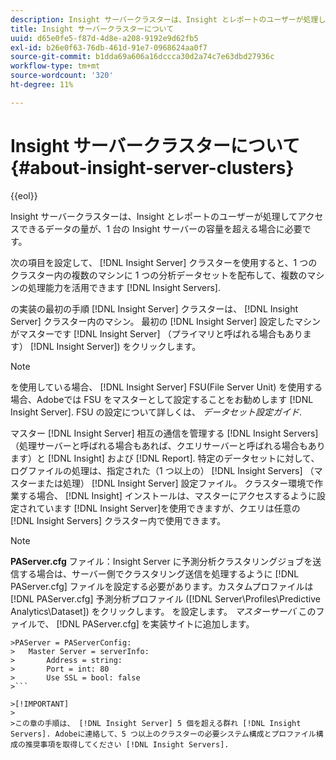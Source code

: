 ```yaml
---
description: Insight サーバークラスターは、Insight とレポートのユーザーが処理してアクセスできるデータの量が、1 台の Insight サーバーの容量を超える場合に必要です。
title: Insight サーバークラスターについて
uuid: d65e0fe5-f87d-4d8e-a208-9192e9d62fb5
exl-id: b26e0f63-76db-461d-91e7-0968624aa0f7
source-git-commit: b1dda69a606a16dccca30d2a74c7e63dbd27936c
workflow-type: tm+mt
source-wordcount: '320'
ht-degree: 11%

---
```


# Insight サーバークラスターについて{#about-insight-server-clusters}

{{eol}}

Insight サーバークラスターは、Insight とレポートのユーザーが処理してアクセスできるデータの量が、1 台の Insight サーバーの容量を超える場合に必要です。

次の項目を設定して、 [!DNL Insight Server] クラスターを使用すると、1 つのクラスター内の複数のマシンに 1 つの分析データセットを配布して、複数のマシンの処理能力を活用できます [!DNL Insight Servers].

の実装の最初の手順 [!DNL Insight Server] クラスターは、 [!DNL Insight Server] クラスター内のマシン。 最初の [!DNL Insight Server] 設定したマシンがマスターです [!DNL Insight Server] （プライマリと呼ばれる場合もあります） [!DNL Insight Server]) をクリックします。

>[!NOTE]
>
>を使用している場合、 [!DNL Insight Server] FSU(File Server Unit) を使用する場合、Adobeでは FSU をマスターとして設定することをお勧めします [!DNL Insight Server]. FSU の設定について詳しくは、 *データセット設定ガイド*.

マスター [!DNL Insight Server] 相互の通信を管理する [!DNL Insight Servers] （処理サーバーと呼ばれる場合もあれば、クエリサーバーと呼ばれる場合もあります）と [!DNL Insight] および [!DNL Report]. 特定のデータセットに対して、ログファイルの処理は、指定された（1 つ以上の） [!DNL Insight Servers] （マスターまたは処理） [!DNL Insight Server] 設定ファイル。 クラスター環境で作業する場合、 [!DNL Insight] インストールは、マスターにアクセスするように設定されています [!DNL Insight Server]を使用できますが、クエリは任意の [!DNL Insight Servers] クラスター内で使用できます。

>[!NOTE]
>
>**PAServer.cfg** ファイル：Insight Server に予測分析クラスタリングジョブを送信する場合は、サーバー側でクラスタリング送信を処理するように [!DNL PAServer.cfg] ファイルを設定する必要があります。カスタムプロファイルは [!DNL PAServer.cfg] 予測分析プロファイル ([!DNL Server\Profiles\Predictive Analytics\Dataset]) をクリックします。 を設定します。 *マスターサーバ* このファイルで、 [!DNL PAServer.cfg] を実装サイトに追加します。
>
>
```
>PAServer = PAServerConfig: 
>   Master Server = serverInfo: 
>       Address = string: 
>       Port = int: 80
>       Use SSL = bool: false
>```

>[!IMPORTANT]
>
>この章の手順は、 [!DNL Insight Server] 5 個を超える群れ [!DNL Insight Servers]. Adobeに連絡して、5 つ以上のクラスターの必要システム構成とプロファイル構成の推奨事項を取得してください [!DNL Insight Servers].
